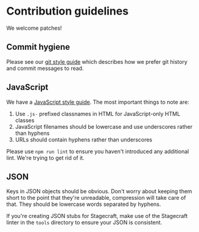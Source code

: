 # Contribution guidelines

We welcome patches!

## Commit hygiene

Please see our [git style guide][gitstyle]
which describes how we prefer git history and commit messages to read.

[gitstyle]: https://github.com/alphagov/styleguides/blob/master/git.md

## JavaScript

We have a [JavaScript style guide][jsstyle]. The most important things to note are:

1. Use `.js-` prefixed classnames in HTML for JavaScript-only HTML classes
2. JavaScript filenames should be lowercase and use underscores rather than hyphens
3. URLs should contain hyphens rather than underscores

Please use `npm run lint` to ensure you haven't introduced any additional lint. We're
trying to get rid of it.

[jsstyle]: https://github.com/alphagov/styleguides/blob/master/js.md

## JSON

Keys in JSON objects should be obvious. Don't worry about keeping them short to the
point that they're unreadable, compression will take care of that. They should be
lowercase words separated by hyphens.

If you're creating JSON stubs for Stagecraft, make use of the Stagecraft linter in
the `tools` directory to ensure your JSON is consistent.

